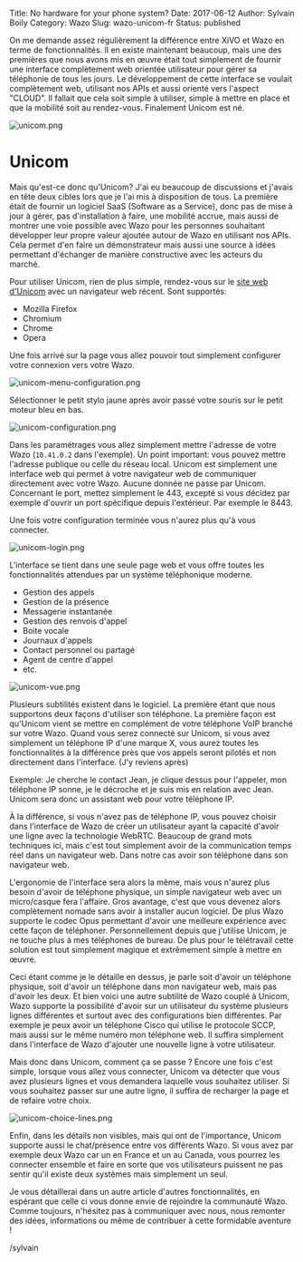 Title: No hardware for your phone system?
Date: 2017-06-12
Author: Sylvain Boily
Category: Wazo
Slug: wazo-unicom-fr
Status: published


On me demande assez régulièrement la différence entre XiVO et Wazo en terme de fonctionnalités. Il en existe maintenant beaucoup, mais une des premières que nous avons mis en œuvre était tout simplement de fournir une interface complètement web orientée utilisateur pour gérer sa téléphonie de tous les jours. Le développement de cette interface se voulait complètement web, utilisant nos APIs et aussi orienté vers l'aspect "CLOUD". Il fallait que cela soit simple à utiliser, simple à mettre en place et que la mobilité soit au rendez-vous. Finalement Unicom est né.

![unicom.png](/public/wazo-unicom/unicom.png "Unicom")

# Unicom

Mais qu'est-ce donc qu'Unicom? J'ai eu beaucoup de discussions et j'avais en tête deux cibles lors que je l'ai mis à disposition de tous. La première était de fournir un logiciel SaaS (Software as a Service), donc pas de mise à jour à gérer, pas d'installation à faire, une mobilité accrue, mais aussi de montrer une voie possible avec Wazo pour les personnes souhaitant développer leur propre valeur ajoutée autour de Wazo en utilisant nos APIs. Cela permet d'en faire un démonstrateur mais aussi une source à idées permettant d'échanger de manière constructive avec les acteurs du marché.

Pour utiliser Unicom, rien de plus simple, rendez-vous sur le [site web d'Unicom](https://phone.wazo.community) avec un navigateur web récent. Sont supportés:

- Mozilla Firefox
- Chromium
- Chrome
- Opera

Une fois arrivé sur la page vous allez pouvoir tout simplement configurer votre connexion vers votre Wazo.

![unicom-menu-configuration.png](/public/wazo-unicom/unicom-menu-configuration.png "Unicom menu configuration")

Sélectionner le petit stylo jaune après avoir passé votre souris sur le petit moteur bleu en bas.

![unicom-configuration.png](/public/wazo-unicom/unicom-configuration.png "Unicom configuration")

Dans les paramétrages vous allez simplement mettre l'adresse de votre Wazo (`10.41.0.2` dans l'exemple). Un point important: vous pouvez mettre l'adresse publique ou celle du réseau local. Unicom est simplement une interface web qui permet à votre navigateur web de communiquer directement avec votre Wazo. Aucune donnée ne passe par Unicom. Concernant le port, mettez simplement le 443, excepté si vous décidez par exemple d'ouvrir un port spécifique depuis l'extérieur. Par exemple le 8443.

Une fois votre configuration terminée vous n'aurez plus qu'à vous connecter.

![unicom-login.png](/public/wazo-unicom/unicom-login.png "Unicom login")

L'interface se tient dans une seule page web et vous offre toutes les fonctionnalités attendues par un système téléphonique moderne.

- Gestion des appels
- Gestion de la présence
- Messagerie instantanée
- Gestion des renvois d'appel
- Boite vocale
- Journaux d'appels
- Contact personnel ou partagé
- Agent de centre d'appel
- etc.

![unicom-vue.png](/public/wazo-unicom/unicom-vue.png "Unicom vue")

Plusieurs subtilités existent dans le logiciel. La première étant que nous supportons deux façons d'utiliser son téléphone. La première façon est qu'Unicom vient se mettre en complément de votre téléphone VoIP branché sur votre Wazo. Quand vous serez connecté sur Unicom, si vous avez simplement un téléphone IP d'une marque X, vous aurez toutes les fonctionnalités à la différence près que vos appels seront pilotés et non directement dans l'interface. (J'y reviens après)

Exemple: Je cherche le contact Jean, je clique dessus pour l'appeler, mon téléphone IP sonne, je le décroche et je suis mis en relation avec Jean. Unicom sera donc un assistant web pour votre téléphone IP.

À la différence, si vous n'avez pas de téléphone IP, vous pouvez choisir dans l'interface de Wazo de créer un utilisateur ayant la capacité d'avoir une ligne avec la technologie WebRTC. Beaucoup de grand mots techniques ici, mais c'est tout simplement avoir de la communication temps réel dans un navigateur web. Dans notre cas avoir son téléphone dans son navigateur web.

L'ergonomie de l'interface sera alors la même, mais vous n'aurez plus besoin d'avoir de téléphone physique, un simple navigateur web avec un micro/casque fera l'affaire. Gros avantage, c'est que vous devenez alors complètement nomade sans avoir à installer aucun logiciel. De plus Wazo supporte le codec Opus permettant d'avoir une meilleure expérience avec cette façon de téléphoner. Personnellement depuis que j'utilise Unicom, je ne touche plus à mes téléphones de bureau. De plus pour le télétravail cette solution est tout simplement magique et extrêmement simple à mettre en œuvre.

Ceci étant comme je le détaille en dessus, je parle soit d'avoir un téléphone physique, soit d'avoir un téléphone dans mon navigateur web, mais pas d'avoir les deux. Et bien voici une autre subtilité de Wazo couplé à Unicom, Wazo supporte la possibilité d'avoir sur un utilisateur du système plusieurs lignes différentes et surtout avec des configurations bien différentes. Par exemple je peux avoir un téléphone Cisco qui utilise le protocole SCCP, mais aussi sur le même numéro mon téléphone web. Il suffira simplement dans l'interface de Wazo d'ajouter une nouvelle ligne à votre utilisateur.

Mais donc dans Unicom, comment ça se passe ? Encore une fois c'est simple, lorsque vous allez vous connecter, Unicom va détecter que vous avez plusieurs lignes et vous demandera laquelle vous souhaitez utiliser. Si vous souhaitez passer sur une autre ligne, il suffira de recharger la page et de refaire votre choix.

![unicom-choice-lines.png](/public/wazo-unicom/unicom-choice-lines.png "Unicom choice lines")

Enfin, dans les détails non visibles, mais qui ont de l'importance, Unicom supporte aussi le chat/présence entre vos différents Wazo. Si vous avez par exemple deux Wazo car un en France et un au Canada, vous pourrez les connecter ensemble et faire en sorte que vos utilisateurs puissent ne pas sentir qu'il existe deux systèmes mais simplement un seul.

Je vous détaillerai dans un autre article d'autres fonctionnalités, en espérant que celle ci vous donne envie de rejoindre la communauté Wazo. Comme toujours, n'hésitez pas à communiquer avec nous, nous remonter des idées, informations ou même de contribuer à cette formidable aventure !

/sylvain
